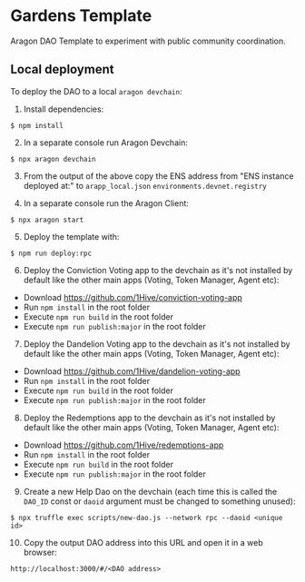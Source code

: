 # Gardens Template 

Aragon DAO Template to experiment with public community coordination.

## Local deployment

To deploy the DAO to a local `aragon devchain`:

1) Install dependencies:
```
$ npm install
```

2) In a separate console run Aragon Devchain:
```
$ npx aragon devchain
```

3) From the output of the above copy the ENS address from "ENS instance deployed at:" to `arapp_local.json` `environments.devnet.registry`

4) In a separate console run the Aragon Client:
```
$ npx aragon start
```

5) Deploy the template with:
```
$ npm run deploy:rpc
```

6) Deploy the Conviction Voting app to the devchain as it's not installed by default like the other main apps (Voting, Token Manager, Agent etc):
- Download https://github.com/1Hive/conviction-voting-app
- Run `npm install` in the root folder
- Execute `npm run build` in the root folder
- Execute `npm run publish:major` in the root folder

7) Deploy the Dandelion Voting app to the devchain as it's not installed by default like the other main apps (Voting, Token Manager, Agent etc):
- Download https://github.com/1Hive/dandelion-voting-app
- Run `npm install` in the root folder
- Execute `npm run build` in the root folder
- Execute `npm run publish:major` in the root folder

8) Deploy the Redemptions app to the devchain as it's not installed by default like the other main apps (Voting, Token Manager, Agent etc):
- Download https://github.com/1Hive/redemptions-app
- Run `npm install` in the root folder
- Execute `npm run build` in the root folder
- Execute `npm run publish:major` in the root folder

9) Create a new Help Dao on the devchain (each time this is called the `DAO_ID` const or `daoid` argument must be changed to something unused):
```
$ npx truffle exec scripts/new-dao.js --network rpc --daoid <unique id>
```

10) Copy the output DAO address into this URL and open it in a web browser:
```
http://localhost:3000/#/<DAO address>
```
